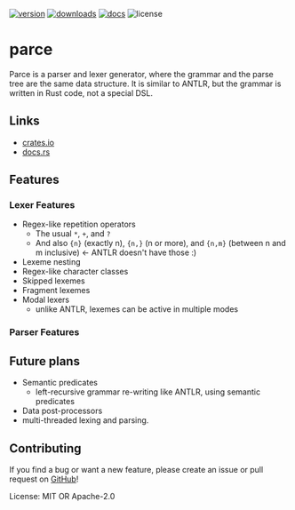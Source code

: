 [![version](https://img.shields.io/crates/v/parce)](https://crates.io/crates/parce)
[![downloads](https://img.shields.io/crates/d/parce)](https://crates.io/crates/parce)
[![docs](https://img.shields.io/docsrs/parce)](https://docs.rs/parce/)
![license](https://img.shields.io/crates/l/parce)

# parce

Parce is a parser and lexer generator, where the grammar and the parse tree are the same
data structure. It is similar to ANTLR, but the grammar is written in Rust code, not a
special DSL.

## Links

- [crates.io](https://crates.io/crates/parce)
- [docs.rs](https://docs.rs/parce/)

## Features

### Lexer Features

- Regex-like repetition operators
    - The usual `*`, `+`, and `?`
    - And also `{n}` (exactly n), `{n,}` (n or more), and `{n,m}` (between n and m inclusive)    <- ANTLR doesn't have those :)
- Lexeme nesting
- Regex-like character classes
- Skipped lexemes
- Fragment lexemes
- Modal lexers
    - unlike ANTLR, lexemes can be active in multiple modes

### Parser Features

## Future plans

- Semantic predicates
    - left-recursive grammar re-writing like ANTLR, using semantic predicates
- Data post-processors
- multi-threaded lexing and parsing.

## Contributing

If you find a bug or want a new feature, please create an issue or pull request on [GitHub](https://github.com/JoelCourtney/parce)!

License: MIT OR Apache-2.0
